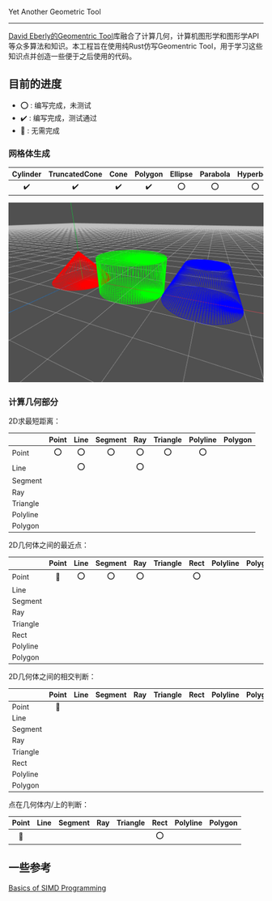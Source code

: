 Yet Another Geometric Tool

---

[David Eberly的Geomentric Tool](https://www.geometrictools.com/index.html)库融合了计算几何，计算机图形学和图形学API等众多算法和知识。本工程旨在使用纯Rust仿写Geomentric Tool，用于学习这些知识点并创造一些便于之后使用的代码。

## 目前的进度

* :o: : 编写完成，未测试
* :heavy_check_mark: : 编写完成，测试通过
* :no_entry_sign: : 无需完成

### 网格体生成

|Cylinder|TruncatedCone|Cone|Polygon|Ellipse|Parabola|Hyperbola|
|:------:|:-----------:|:--:|:-----:|:-----:|:------:|:-------:|
|:heavy_check_mark:|:heavy_check_mark:|:heavy_check_mark:|:heavy_check_mark:|:o:|:o:|:o:|

![mesh_generate](./snapshot/mesh_generate.png)

### 计算几何部分

2D求最短距离：

||Point|Line|Segment|Ray|Triangle|Polyline|Polygon|
|:-|:--:|:--:|:-----:|:--:|:------:|:------:|:-----:|
|Point|:o:|:o:|:o:|:o:|:o:|:o:|
|Line||:o:||:o:|||
|Segment|||||||
|Ray|||||||
|Triangle|||||||
|Polyline|||||||
|Polygon|||||||


2D几何体之间的最近点：

||Point|Line|Segment|Ray|Triangle|Rect|Polyline|Polygon|
|:-|:--:|:--:|:-----:|:--:|:------:|:--:|:------:|:-----:|
|Point|:no_entry_sign:|:o:|:o:|:o:||:o:|
|Line|||||||
|Segment|||||||
|Ray|||||||
|Triangle|||||||
|Rect|||||||
|Polyline|||||||
|Polygon|||||||

2D几何体之间的相交判断：

||Point|Line|Segment|Ray|Triangle|Rect|Polyline|Polygon|
|:-|:--:|:--:|:-----:|:--:|:------:|:--:|:------:|:-----:|
|Point|:no_entry_sign:||||||
|Line|||||||
|Segment|||||||
|Ray|||||||
|Triangle|||||||
|Rect|||||||
|Polyline|||||||
|Polygon|||||||

点在几何体内/上的判断：

|Point|Line|Segment|Ray|Triangle|Rect|Polyline|Polygon|
|:--:|:--:|:-----:|:--:|:------:|:--:|:------:|:-----:|
|:no_entry_sign:|||||:o:|

## 一些参考

[Basics of SIMD Programming](http://www.cs.uu.nl/docs/vakken/magr/2017-2018/files/SIMD%20Tutorial.pdf)